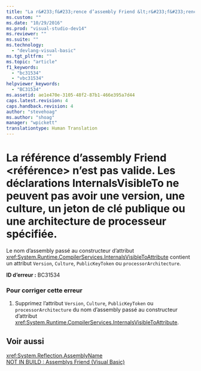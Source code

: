 ```yaml
---
title: "La r&#233;f&#233;rence d’assembly Friend &lt;r&#233;f&#233;rence&gt; n’est pas valide. Les d&#233;clarations InternalsVisibleTo ne peuvent pas avoir une version, une culture, un jeton de cl&#233; publique ou une architecture de processeur sp&#233;cifi&#233;e. | Microsoft Docs"
ms.custom: ""
ms.date: "10/29/2016"
ms.prod: "visual-studio-dev14"
ms.reviewer: ""
ms.suite: ""
ms.technology: 
  - "devlang-visual-basic"
ms.tgt_pltfrm: ""
ms.topic: "article"
f1_keywords: 
  - "bc31534"
  - "vbc31534"
helpviewer_keywords: 
  - "BC31534"
ms.assetid: ae1e470e-3105-48f2-87b1-466e395a7d44
caps.latest.revision: 4
caps.handback.revision: 4
author: "stevehoag"
ms.author: "shoag"
manager: "wpickett"
translationtype: Human Translation
---
```

# La r&#233;f&#233;rence d’assembly Friend &lt;r&#233;f&#233;rence&gt; n’est pas valide. Les d&#233;clarations InternalsVisibleTo ne peuvent pas avoir une version, une culture, un jeton de cl&#233; publique ou une architecture de processeur sp&#233;cifi&#233;e.
Le nom d’assembly passé au constructeur d’attribut <xref:System.Runtime.CompilerServices.InternalsVisibleToAttribute> contient un attribut `Version`, `Culture`, `PublicKeyToken` ou `processorArchitecture`.  
  
 **ID d’erreur :** BC31534  
  
### Pour corriger cette erreur  
  
1.  Supprimez l’attribut `Version`, `Culture`, `PublicKeyToken` ou `processorArchitecture` du nom d’assembly passé au constructeur d’attribut <xref:System.Runtime.CompilerServices.InternalsVisibleToAttribute>.  
  
## Voir aussi  
 <xref:System.Reflection.AssemblyName>   
 [NOT IN BUILD : Assemblys Friend \(Visual Basic\)](http://msdn.microsoft.com/fr-fr/80e7a33a-ca91-450b-a00e-c5a7986e228c)